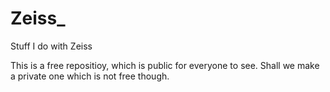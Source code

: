 # Zeiss_
Stuff I do with Zeiss

This is a free repositioy, which is public for everyone to see. Shall we make a private one which is not free though.
